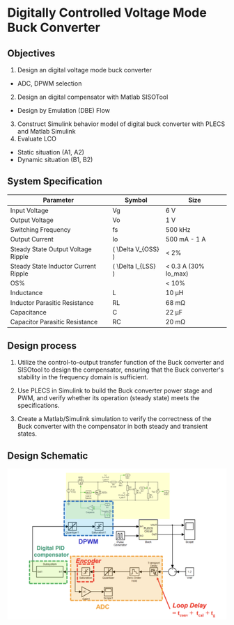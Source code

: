 # Digitally Controlled Voltage Mode Buck Converter

## Objectives
1. Design an digital voltage mode buck converter
- ADC, DPWM selection
2. Design an digital compensator with Matlab SISOTool
- Design by Emulation (DBE) Flow
3. Construct Simulink behavior model of digital buck converter with PLECS and Matlab Simulink
4. Evaluate LCO
- Static situation (A1, A2)
- Dynamic situation (B1, B2)

## System Specification
| Parameter                         | Symbol                  | Size                  |
|-----------------------------------|-------------------------|-----------------------|
| Input Voltage                     |  Vg                    | 6 V                   |
| Output Voltage                    |  Vo                     | 1 V                   |
| Switching Frequency               |  fs                    | 500 kHz               |
| Output Current                    |  Io                     | 500 mA - 1 A          |
| Steady State Output Voltage Ripple| \( \Delta V_{OSS} \)    | < 2%                  |
| Steady State Inductor Current Ripple | \( \Delta I_{LSS} \) | < 0.3 A (30% Io_max) |
| OS%                               |                        | < 10%                 |
| Inductance                        | L              | 10 µH                 |
| Inductor Parasitic Resistance     | RL              | 68 mΩ                 |
| Capacitance                       | C               | 22 µF                 |
| Capacitor Parasitic Resistance    | RC              | 20 mΩ                 |

## Design process
1. Utilize the control-to-output transfer function of the Buck converter and SISOtool to design the compensator, ensuring that the Buck converter's stability in the frequency domain is sufficient.

2. Use PLECS in Simulink to build the Buck converter power stage and PWM, and verify whether its operation (steady state) meets the specifications.

3. Create a Matlab/Simulink simulation to verify the correctness of the Buck converter with the compensator in both steady and transient states.
## Design Schematic

![design_schematic](../image/schematic2.png)
